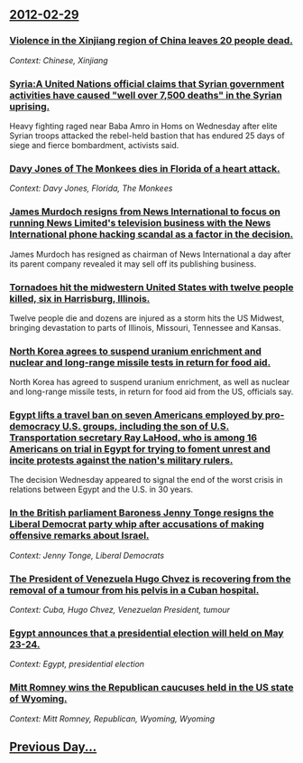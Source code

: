 ## [2012-02-29](/news/2012/02/29/index.md)

### [Violence in the Xinjiang region of China leaves 20 people dead. ](/news/2012/02/29/violence-in-the-xinjiang-region-of-china-leaves-20-people-dead.md)
_Context: Chinese, Xinjiang_

### [Syria:A United Nations official claims that Syrian government activities have caused "well over 7,500 deaths" in the Syrian uprising. ](/news/2012/02/29/syria-pa-united-nations-official-claims-that-syrian-government-activities-have-caused-well-over-7-500-deaths-in-the-syrian-uprising.md)
Heavy fighting raged near Baba Amro in Homs on Wednesday after elite Syrian troops attacked the rebel-held bastion that has endured 25 days of siege and fierce bombardment, activists said.

### [Davy Jones of The Monkees dies in Florida of a heart attack. ](/news/2012/02/29/davy-jones-of-the-monkees-dies-in-florida-of-a-heart-attack.md)
_Context: Davy Jones, Florida, The Monkees_

### [James Murdoch resigns from News International to focus on running News Limited's television business with the News International phone hacking scandal as a factor in the decision. ](/news/2012/02/29/james-murdoch-resigns-from-news-international-to-focus-on-running-news-limited-s-television-business-with-the-news-international-phone-hacki.md)
James Murdoch has resigned as chairman of News International a day after its parent company revealed it may sell off its publishing business.

### [Tornadoes hit the midwestern United States with twelve people killed, six in Harrisburg, Illinois. ](/news/2012/02/29/tornadoes-hit-the-midwestern-united-states-with-twelve-people-killed-six-in-harrisburg-illinois.md)
Twelve people die and dozens are injured as a storm hits the US Midwest, bringing devastation to parts of Illinois, Missouri, Tennessee and Kansas.

### [North Korea agrees to suspend uranium enrichment and nuclear and long-range missile tests in return for food aid. ](/news/2012/02/29/north-korea-agrees-to-suspend-uranium-enrichment-and-nuclear-and-long-range-missile-tests-in-return-for-food-aid.md)
North Korea has agreed to suspend uranium enrichment, as well as nuclear and long-range missile tests, in return for food aid from the US, officials say.

### [Egypt lifts a travel ban on seven Americans employed by pro-democracy U.S. groups, including the son of U.S. Transportation secretary Ray LaHood, who is among 16 Americans on trial in Egypt for trying to foment unrest and incite protests against the nation's military rulers. ](/news/2012/02/29/egypt-lifts-a-travel-ban-on-seven-americans-employed-by-pro-democracy-u-s-groups-including-the-son-of-u-s-transportation-secretary-ray-la.md)
The decision Wednesday appeared to signal the end of the worst crisis in relations between Egypt and the U.S. in 30 years.

### [In the British parliament Baroness Jenny Tonge resigns the Liberal Democrat party whip after accusations of making offensive remarks about Israel. ](/news/2012/02/29/in-the-british-parliament-baroness-jenny-tonge-resigns-the-liberal-democrat-party-whip-after-accusations-of-making-offensive-remarks-about-i.md)
_Context: Jenny Tonge, Liberal Democrats_

### [The President of Venezuela Hugo Chvez is recovering from the removal of a tumour from his pelvis in a Cuban hospital. ](/news/2012/02/29/the-president-of-venezuela-hugo-chavez-is-recovering-from-the-removal-of-a-tumour-from-his-pelvis-in-a-cuban-hospital.md)
_Context: Cuba, Hugo Chvez, Venezuelan President, tumour_

### [Egypt announces that a presidential election will held on May 23-24. ](/news/2012/02/29/egypt-announces-that-a-presidential-election-will-held-on-may-23-24.md)
_Context: Egypt, presidential election_

### [Mitt Romney wins the Republican caucuses held in the US state of Wyoming. ](/news/2012/02/29/mitt-romney-wins-the-republican-caucuses-held-in-the-us-state-of-wyoming.md)
_Context: Mitt Romney, Republican, Wyoming, Wyoming_

## [Previous Day...](/news/2012/02/28/index.md)

